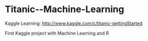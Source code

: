 Titanic--Machine-Learning
=========================

Kaggle Learning: http://www.kaggle.com/c/titanic-gettingStarted

First Kaggle project with Machine Learning and R